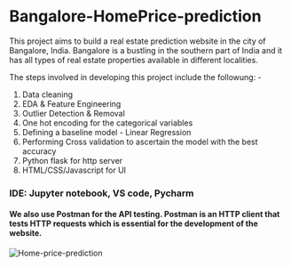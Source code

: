 # Bangalore-HomePrice-prediction

This project aims to build a real estate prediction website in the city of Bangalore, India. Bangalore is a bustling in the southern part of India and it has all types of real estate properties available in different localities.

The steps involved in developing this project include the followung: -

1) Data cleaning
2) EDA & Feature Engineering
3) Outlier Detection & Removal
4) One hot encoding for the categorical variables
5) Defining a baseline model - Linear Regression
6) Performing Cross validation to ascertain the model with the best accuracy
7) Python flask for http server
8) HTML/CSS/Javascript for UI

### IDE: Jupyter notebook, VS code, Pycharm
#### We also use Postman for the API testing. Postman is an HTTP client that tests HTTP requests which is essential for the development of the website.


![Home-price-prediction](https://user-images.githubusercontent.com/52730843/200167609-5d3a8964-a9c8-41ae-81a8-bfb54da563f3.png)

